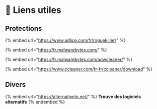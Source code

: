 # 🔗 Liens utiles

## Protections

{% embed url="https://www.adlice.com/fr/roguekiller/" %}

{% embed url="https://fr.malwarebytes.com/" %}

{% embed url="https://fr.malwarebytes.com/adwcleaner/" %}

{% embed url="https://www.ccleaner.com/fr-fr/ccleaner/download" %}

## Divers

{% embed url="https://alternativeto.net/" %}
**Trouve des logiciels alternatifs**
{% endembed %}
